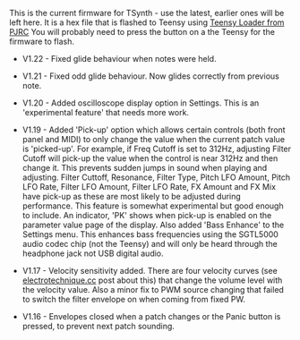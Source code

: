 This is the current firmware for TSynth - use the latest, earlier ones will be left here. It is a hex file that is flashed to Teensy using [Teensy Loader from PJRC](https://www.pjrc.com/teensy/loader.html) You will probably need to press the button on a the Teensy for the firmware to flash.

- V1.22 - Fixed glide behaviour when notes were held.

- V1.21 - Fixed odd glide behaviour. Now glides correctly from previous note.

- V1.20 - Added oscilloscope display option in Settings. This is an 'experimental feature' that needs more work.

- V1.19 - Added 'Pick-up' option which allows certain controls (both front panel and MIDI) to only change the value when the current patch value is 'picked-up'. For example, if Freq Cutoff is set to 312Hz, adjusting Filter Cutoff will pick-up the value when the control is near 312Hz and then change it. This prevents sudden jumps in sound when playing and adjusting. Filter Cuttoff, Resonance, Filter Type, Pitch LFO Amount, Pitch LFO Rate, Filter LFO Amount, Filter LFO Rate, FX Amount and FX Mix have pick-up as these are most likely to be adjusted during performance. This feature is somewhat experimental but good enough to include. An indicator, 'PK' shows when pick-up is enabled on the parameter value page of the display. Also added 'Bass Enhance' to the Settings menu. This enhances bass frequencies using the SGTL5000 audio codec chip (not the Teensy) and will only be heard through the headphone jack not USB digital audio.

- V1.17 - Velocity sensitivity added. There are four velocity curves (see [electrotechnique.cc](https://electrotechnique.cc) post about this) that change the volume level with the velocity value. Also a minor fix to PWM source changing that failed to switch the filter envelope on when coming from fixed PW.

- V1.16 - Envelopes closed when a patch changes or the Panic button is pressed, to prevent next patch sounding.
